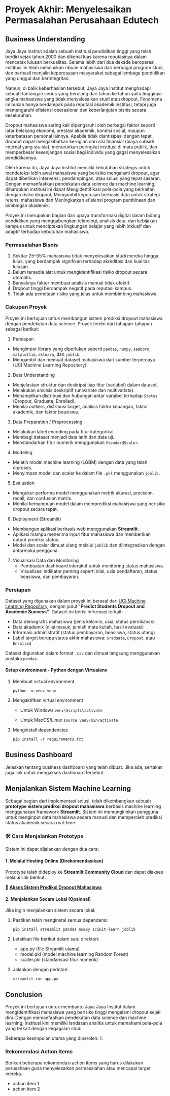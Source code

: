 # Proyek Akhir: Menyelesaikan Permasalahan Perusahaan Edutech

## Business Understanding

Jaya Jaya Institut adalah sebuah institusi pendidikan tinggi yang telah berdiri sejak tahun 2000 dan dikenal luas karena reputasinya dalam mencetak lulusan berkualitas. Selama lebih dari dua dekade beroperasi, institusi ini telah meluluskan ribuan mahasiswa dari berbagai program studi, dan berhasil menjalin kepercayaan masyarakat sebagai lembaga pendidikan yang unggul dan berintegritas.

Namun, di balik keberhasilan tersebut, Jaya Jaya Institut menghadapi sebuah tantangan serius yang berulang dari tahun ke tahun yaitu tingginya angka mahasiswa yang tidak menyelesaikan studi atau dropout. Fenomena ini bukan hanya berdampak pada reputasi akademik institusi, tetapi juga memengaruhi efisiensi operasional dan keberlanjutan bisnis secara keseluruhan.

Dropout mahasiswa sering kali dipengaruhi oleh berbagai faktor seperti latar belakang ekonomi, prestasi akademik, kondisi sosial, maupun keterbatasan personal lainnya. Apabila tidak diantisipasi dengan tepat, dropout dapat mengakibatkan kerugian dari sisi finansial (biaya subsidi internal yang sia-sia), menurunkan peringkat institusi di mata publik, dan memperbesar kesenjangan sosial bagi individu yang gagal menyelesaikan pendidikannya.

Oleh karena itu, Jaya Jaya Institut memiliki kebutuhan strategis untuk mendeteksi lebih awal mahasiswa yang berisiko mengalami dropout, agar dapat diberikan intervensi, pendampingan, atau solusi yang tepat sasaran. Dengan memanfaatkan pendekatan data science dan machine learning, diharapkan institusi ini dapat Mengidentifikasi pola-pola yang berkaitan dengan risiko dropout, Mengambil keputusan berbasis data untuk strategi retensi mahasiswa dan Meningkatkan efisiensi program pembinaan dan bimbingan akademik.

Proyek ini merupakan bagian dari upaya transformasi digital dalam bidang pendidikan yang menggabungkan teknologi, analisis data, dan kebijakan kampus untuk menciptakan lingkungan belajar yang lebih inklusif dan adaptif terhadap kebutuhan mahasiswa.

### Permasalahan Bisnis
1. Sekitar 25–35% mahasiswa tidak menyelesaikan studi mereka hingga lulus, yang berdampak signifikan terhadap akreditasi dan kualitas lulusan.
2. Belum tersedia alat untuk mengidentifikasi risiko dropout secara otomatis.
3. Banyaknya faktor membuat analisis manual tidak efektif.
4. Dropout tinggi berdampak negatif pada reputasi kampus.
5. Tidak ada pemetaan risiko yang jelas untuk membimbing mahasiswa.


### Cakupan Proyek
Proyek ini bertujuan untuk membangun sistem prediksi dropout mahasiswa dengan pendekatan data science. Proyek terdiri dari tahapan-tahapan sebagai berikut:

1. Persiapan
  - Mengimpor library yang diperlukan seperti `pandas`, `numpy`, `seaborn`, `matplotlib`, `sklearn`, dan `joblib`.
  - Mengambil dan memuat dataset mahasiswa dari sumber terpercaya (UCI Machine Learning Repository).

2. Data Understanding
  - Menjelaskan struktur dan deskripsi tiap fitur (variabel) dalam dataset.
  - Melakukan analisis deskriptif (univariate dan multivariate).
  - Menampilkan distribusi dan hubungan antar variabel terhadap `Status` (Dropout, Graduate, Enrolled).
  - Menilai outliers, distribusi target, analisis faktor keuangan, faktor akademik, dan faktor beasiswa.

3. Data Preparation / Preprocessing
  - Melakukan label encoding pada fitur kategorikal.
  - Membagi dataset menjadi data latih dan data uji.
  - Menstandarkan fitur numerik menggunakan `StandardScaler`.

4. Modeling
  - Melatih model machine learning (LGBM) dengan data yang telah diproses.
  - Menyimpan model dan scaler ke dalam file `.pkl` menggunakan `joblib`.

5. Evaluation
  - Mengukur performa model menggunakan metrik akurasi, precision, recall, dan confusion matrix.
  - Menilai kemampuan model dalam memprediksi mahasiswa yang berisiko dropout secara tepat.

6. Deployment (Streamlit)
  - Membangun aplikasi berbasis web menggunakan **Streamlit**.
  - Aplikasi mampu menerima input fitur mahasiswa dan memberikan output prediksi status.
  - Model dan scaler dimuat ulang melalui `joblib` dan diintegrasikan dengan antarmuka pengguna.

7. Visualisasi Data dan Monitoring
   - Pembuatan dashboard interaktif untuk monitoring status mahasiswa.
   - Visualisasi indikator penting seperti nilai, usia pendaftaran, status beasiswa, dan pembayaran.

### Persiapan
Dataset yang digunakan dalam proyek ini berasal dari [UCI Machine Learning Repository](https://archive.ics.uci.edu/dataset/697/predict+students+dropout+and+academic+success), dengan judul **"Predict Students Dropout and Academic Success"**. Dataset ini berisi informasi terkait:

- Data demografis mahasiswa (jenis kelamin, usia, status pernikahan)
- Data akademik (nilai masuk, jumlah mata kuliah, hasil evaluasi)
- Informasi administratif (status pembayaran, beasiswa, status utang)
- Label target berupa status akhir mahasiswa: `Graduate`, `Dropout`, atau `Enrolled`

Dataset digunakan dalam format `.csv` dan dimuat langsung menggunakan pustaka `pandas`.

#### Setup environment - Python dengan Virtualenv

1. Membuat virtual environment

    ```python -m venv venv```
2. Mengaktifkan virtual environment

    - Untuk Windows
        ```venv\Scripts\activate```        

    - Untuk MacOS/Linux
        ```source venv/bin/activate```
3. Menginstall dependencies

    ```pip install -r requirements.txt```

## Business Dashboard
Jelaskan tentang business dashboard yang telah dibuat. Jika ada, sertakan juga link untuk mengakses dashboard tersebut.

## Menjalankan Sistem Machine Learning

Sebagai bagian dari implementasi solusi, telah dikembangkan sebuah **prototype sistem prediksi dropout mahasiswa** berbasis machine learning menggunakan framework **Streamlit**. Sistem ini memungkinkan pengguna untuk menginput data mahasiswa secara manual dan memperoleh prediksi status akademik secara real-time.

### 🛠️ Cara Menjalankan Prototype

Sistem ini dapat dijalankan dengan dua cara:

#### 1. Melalui Hosting Online (Direkomendasikan)
Prototype telah dideploy ke **Streamlit Community Cloud** dan dapat diakses melalui link berikut:

🔗 **[Akses Sistem Prediksi Dropout Mahasiswa](https://bpds-ica-nur-halimah-hmzpx5ver4gwalaccsdgua.streamlit.app/)**

#### 2. Menjalankan Secara Lokal (Opsional)
Jika ingin menjalankan sistem secara lokal:

1. Pastikan telah menginstal semua dependensi:
   
   ```pip install streamlit pandas numpy scikit-learn joblib```
2. Letakkan file berikut dalam satu direktori:
   - app.py (file Streamlit utama)
   - model.pkl (model machine learning Random Forest)
   - scaler.pkl (standarisasi fitur numerik)
3. Jalankan dengan perintah:

   ```streamlit run app.py```

## Conclusion
Proyek ini bertujuan untuk membantu Jaya Jaya Institut dalam mengidentifikasi mahasiswa yang berisiko tinggi mengalami dropout sejak dini. Dengan memanfaatkan pendekatan data science dan machine learning, institusi kini memiliki landasan analitis untuk memahami pola-pola yang terkait dengan kegagalan studi.

Beberapa kesimpulan utama yang diperoleh:
1. 

### Rekomendasi Action Items
Berikan beberapa rekomendasi action items yang harus dilakukan perusahaan guna menyelesaikan permasalahan atau mencapai target mereka.
- action item 1
- action item 2
